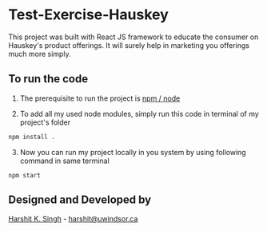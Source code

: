 # Test-Exercise-Hauskey

This project was built with React JS framework to educate the consumer on Hauskey's product offerings.
It will surely help in marketing you offerings much more simply.

## To run the code

1. The prerequisite to run the project is [npm / node](https://nodejs.org/en/)

2. To add all my used node modules, simply run this code in terminal of my project's folder

```sh
npm install .
```

3. Now you can run my project locally in you system by using following command in same terminal

```JS
npm start
```

## Designed and Developed by

[Harshit K. Singh](https://haptichash.github.io/) - harshit@uwindsor.ca

